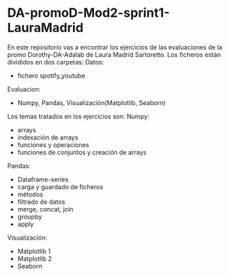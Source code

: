 # DA-promoD-Mod2-sprint1-LauraMadrid

En este repositorio vas a encontrar los ejercicios de las evaluaciones de la promo Dorothy-DA-Adalab de Laura Madrid Sartoretto.
Los ficheros están divididos en dos carpetas:
Datos:

  - fichero spotify_youtube

Evaluacion:

  - Numpy, Pandas, Visualización(Matplotlib, Seaborn)

Los temas tratados en los ejercicios son: Numpy:

  -	arrays
  -	indexación de arrays
  -	funciones y operaciones
  -	funciones de conjuntos y creación de arrays

Pandas:

  -	Dataframe-series
  -	carga y guardado de ficheros
  -	métodos
  -	filtrado de datos
  -	merge, concat, join
  -	groupby
  -	apply

Visualización:

  -	Matplotlib 1
  -	Matplotlib 2
  - Seaborn

